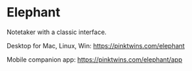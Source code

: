Elephant
========

Notetaker with a classic interface.

Desktop for Mac, Linux, Win: https://pinktwins.com/elephant

Mobile companion app: https://pinktwins.com/elephant/app
